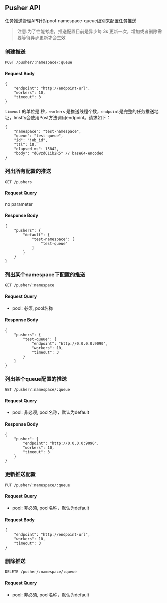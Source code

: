 ## Pusher API

任务推送管理API针对pool-namespace-queue级别来配置任务推送

> 注意:为了性能考虑，推送配置目前是异步每 3s 更新一次，增加或者删除需要等待异步更新才会生效

### 创建推送

```
POST /pusher/:namespace/:queue
```

#### Request Body 

```
{
    "endpoint": "http://endpoint-url",
    "workers": 10,
    "timeout": 3
}
```

`timeout` 的单位是 秒，`workers` 是推送线程个数，`endpoint`是完整的任务推送地址，lmstfy会使用Post方法调用endpoint。请求如下：

```$json
{
    "namespace": "test-namespace",
    "queue": "test-queue",
    "id": "job_id",
    "ttl": 10,
    "elapsed_ms": 15842,
    "body": "dGVzdC1ib2R5" // base64-encoded
}
```

### 列出所有配置的推送 

```
GET /pushers
```

#### Request Query

no parameter

#### Response Body

```
{
    "pushers": {
        "default": {
            "test-namespace": [
                "test-queue"
            ]
        }
    }
}
```

### 列出某个namespace下配置的推送 

```
GET /pusher/:namespace
```

#### Request Query

- pool: 必须, pool名称

#### Response Body

```
{
    "pushers": {
        "test-queue": {
            "endpoint": "http://0.0.0.0:9090",
            "workers": 10,
            "timeout": 3
        }
    }
}
```

### 列出某个queue配置的推送 

```
GET /pusher/:namespace/:queue
```

#### Request Query

- pool: 非必须, pool名称，默认为default

#### Response Body

```
{
    "pusher": {
        "endpoint": "http://0.0.0.0:9090",
        "workers": 10,
        "timeout": 3
    }
}
```


### 更新推送配置

```
PUT /pusher/:namespace/:queue
```

#### Request Query

- pool: 非必须, pool名称，默认为default

#### Request Body 

```
{
    "endpoint": "http://endpoint-url",
    "workers": 10,
    "timeout": 3
}
```

### 删除推送 

```
DELETE /pusher/:namespace/:queue
```

#### Request Query

- pool: 非必须, pool名称，默认为default


